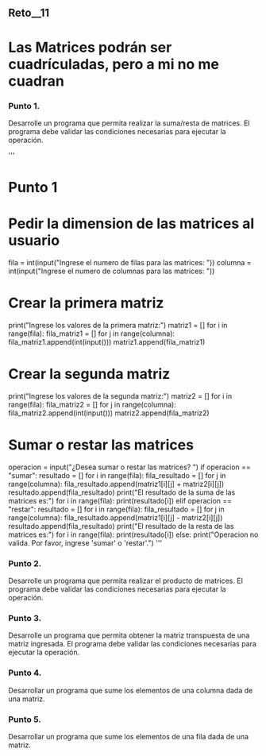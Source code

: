 ## Reto__11
# Las Matrices podrán ser cuadrículadas, pero a mi no me cuadran
### Punto 1. 
Desarrolle un programa que permita realizar la suma/resta de matrices. El programa debe validar las condiciones necesarias para ejecutar la operación.

'''
# Punto 1
# Pedir la dimension de las matrices al usuario
fila = int(input("Ingrese el numero de filas para las matrices: "))
columna = int(input("Ingrese el numero de columnas para las matrices: "))
# Crear la primera matriz
print("Ingrese los valores de la primera matriz:")
matriz1 = []
for i in range(fila):
    fila_matriz1 = []
    for j in range(columna):
        fila_matriz1.append(int(input()))
    matriz1.append(fila_matriz1)
# Crear la segunda matriz
print("Ingrese los valores de la segunda matriz:")
matriz2 = []
for i in range(fila):
    fila_matriz2 = []
    for j in range(columna):
        fila_matriz2.append(int(input()))
    matriz2.append(fila_matriz2)
# Sumar o restar las matrices
operacion = input("¿Desea sumar o restar las matrices? ")
if operacion == "sumar":
    resultado = []
    for i in range(fila):
        fila_resultado = []
        for j in range(columna):
            fila_resultado.append(matriz1[i][j] + matriz2[i][j])
        resultado.append(fila_resultado)
    print("El resultado de la suma de las matrices es:")
    for i in range(fila):
        print(resultado[i])
elif operacion == "restar":
    resultado = []
    for i in range(fila):
        fila_resultado = []
        for j in range(columna):
            fila_resultado.append(matriz1[i][j] - matriz2[i][j])
        resultado.append(fila_resultado)
    print("El resultado de la resta de las matrices es:")
    for i in range(fila):
        print(resultado[i])
else:
    print("Operacion no valida. Por favor, ingrese 'sumar' o 'restar'.")
'''

### Punto 2. 
Desarrolle un programa que permita realizar el producto de matrices. El programa debe validar las condiciones necesarias para ejecutar la operación.

### Punto 3. 
Desarrolle un programa que permita obtener la matriz transpuesta de una matriz ingresada. El programa debe validar las condiciones necesarias para ejecutar la operación.

### Punto 4. 
Desarrollar un programa que sume los elementos de una columna dada de una matriz.

### Punto 5. 
Desarrollar un programa que sume los elementos de una fila dada de una matriz.
